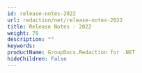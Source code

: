 ```yaml
---
id: release-notes-2022
url: redaction/net/release-notes-2022
title: Release Notes - 2022
weight: 78
description: ""
keywords: 
productName: GroupDocs.Redaction for .NET
hideChildren: False
---
```

